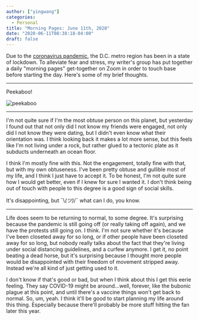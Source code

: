 ```yaml
---
author: ["yingwang"]
categories:
  - Personal
title: "Morning Pages: June 11th, 2020"
date: "2020-06-11T08:38:18-04:00"
draft: false
---
```


Due to the [coronavirus
pandemic](https://en.wikipedia.org/wiki/2019-20_coronavirus_pandemic), the D.C.
metro region has been in a state of lockdown. To alleviate fear and stress, my
writer's group has put together a daily "morning pages" get-together on Zoom in
order to touch base before starting the day. Here's some of my brief thoughts.

__________

Peekaboo!

![peekaboo](/img/posts/2020/06/11/morning_pages.jpg)

__________

I'm not quite sure if I'm the most obtuse person on this planet, but yesterday I
found out that not only did I not know my friends were engaged, not only did I
not know they were dating, but I didn't even know what their orientation was. I
think looking back it makes a lot more sense, but this feels like I'm not living
under a rock, but rather glued to a tectonic plate as it subducts underneath an
ocean floor.

I think I'm mostly fine with this. Not the engagement, totally fine with that,
but with my own obtuseness. I've been pretty obtuse and gullible most of my
life, and I think I just have to accept it. To be honest, I'm not quite sure how
I would get better, even if I knew for sure I wanted it. I don't think being out
of touch with people to this degree is a good sign of social skills.

It's disappointing, but ¯\\_(ツ)_/¯ what can I do, you know.

__________

Life does seem to be returning to normal, to some degree. It's surprising
because the pandemic is still going off (or really taking off again), and we
have the protests still going on. I think. I'm not sure whether it's because
I've been closeted away for so long, or if other people have been closeted away
for so long, but nobody really talks about the fact that they're living under
social distancing guidelines, and a curfew anymore. I get it, no point beating a
dead horse, but it's surprising because I thought more people would be
disappointed with their freedom of movement stripped away. Instead we're all
kind of just getting used to it.

I don't know if that's good or bad, but when I think about this I get this eerie
feeling. They say COVID-19 might be around...well, forever, like the bubonic
plague at this point, and until there's a vaccine things won't get back to
normal. So, um, yeah. I think it'll be good to start planning my life around
this thing. Especially because there'll probably be more stuff hitting the fan
later this year.
